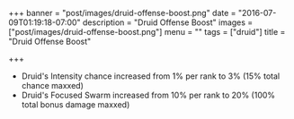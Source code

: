 +++
banner = "post/images/druid-offense-boost.png"
date = "2016-07-09T01:19:18-07:00"
description = "Druid Offense Boost"
images = ["post/images/druid-offense-boost.png"]
menu = ""
tags = ["druid"]
title = "Druid Offense Boost"

+++
* Druid's Intensity chance increased from 1% per rank to 3% (15% total chance maxxed)
* Druid's Focused Swarm increased from 10% per rank to 20% (100% total bonus damage maxxed)
<!--more-->
